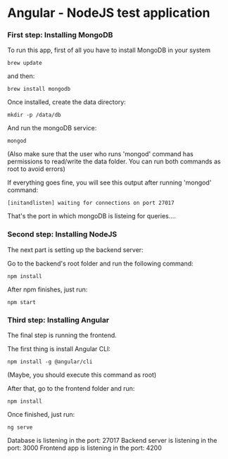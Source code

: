 # Angular - NodeJS test application

### First step: Installing MongoDB

To run this app, first of all you have to install MongoDB in your system

``` brew update ```

and then:

``` brew install mongodb ```

Once installed, create the data directory:

``` mkdir -p /data/db ```

And run the mongoDB service:

``` mongod ```

(Also make sure that the user who runs 'mongod' command has permissions to read/write the data folder. You can run both commands as root to avoid errors)

If everything goes fine, you will see this output after running 'mongod' command:

``` [initandlisten] waiting for connections on port 27017 ```

That's the port in which mongoDB is listeing for queries....


### Second step: Installing NodeJS

The next part is setting up the backend server:

Go to the backend's root folder and run the following command:

``` npm install ```

After npm finishes, just run:

``` npm start ```

### Third step: Installing Angular

The final step is running the frontend.

The first thing is install Angular CLI:

``` npm install -g @angular/cli ```

(Maybe, you should execute this command as root)

After that, go to the frontend folder and run:

``` npm install ```

Once finished, just run:

``` ng serve ```


Database is listening in the port: 27017
Backend server is listening in the port: 3000
Frontend app is listening in the port: 4200
